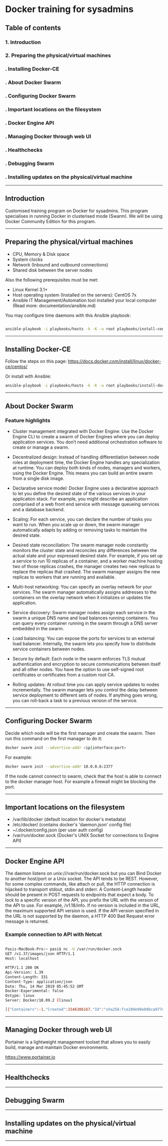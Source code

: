 # Docker training for sysadmins

## Table of contents

### 1. Introduction
### 2. Preparing the physical/virtual machines
### . Installing Docker-CE
### . About Docker Swarm
### . Configuring Docker Swarm
### . Important locations on the filesystem
### . Docker Engine API
### . Managing Docker through web UI
### . Healthchecks
### . Debugging Swarm
### . Installing updates on the physical/virtual machine


---

## Introduction

Customised training program on Docker for sysadmins.
This program specialises in running Docker in clusterised mode (Swarm).
We will be using Docker Community Edition for this program.

---

## Preparing the physical/virtual machines

- CPU, Memory & Disk space
- System clocks
- Network (Inbound and outbound connections)
- Shared disk between the server nodes

Also the following prerequisites must be met:

- Linux Kernel 3.1+
- Host operating system (Installed on the servers): CentOS 7x
- Ansible IT Management/Automation tool installed your local computer (Read more: documentation/ansible.md)

You may configure time daemons with this Ansible playbook:

```bash

ansible-playbook -i playbooks/hosts -k -K -u root playbooks/install-configure-chrony.yml

```

---

## Installing Docker-CE

Follow the steps on this page: https://docs.docker.com/install/linux/docker-ce/centos/ 

Or install with Ansible:

```bash
ansible-playbook -i playbooks/hosts -k -K -u root playbooks/install-docker-ce.yml
```

---

## About Docker Swarm

### Feature highlights

+ Cluster management integrated with Docker Engine: Use the Docker Engine CLI to create a swarm of Docker Engines where you can deploy application services. You don’t need additional orchestration software to create or manage a swarm.

+ Decentralized design: Instead of handling differentiation between node roles at deployment time, the Docker Engine handles any specialization at runtime. You can deploy both kinds of nodes, managers and workers, using the Docker Engine. This means you can build an entire swarm from a single disk image.

+ Declarative service model: Docker Engine uses a declarative approach to let you define the desired state of the various services in your application stack. For example, you might describe an application comprised of a web front end service with message queueing services and a database backend.

+ Scaling: For each service, you can declare the number of tasks you want to run. When you scale up or down, the swarm manager automatically adapts by adding or removing tasks to maintain the desired state.

+ Desired state reconciliation: The swarm manager node constantly monitors the cluster state and reconciles any differences between the actual state and your expressed desired state. For example, if you set up a service to run 10 replicas of a container, and a worker machine hosting two of those replicas crashes, the manager creates two new replicas to replace the replicas that crashed. The swarm manager assigns the new replicas to workers that are running and available.

+ Multi-host networking: You can specify an overlay network for your services. The swarm manager automatically assigns addresses to the containers on the overlay network when it initializes or updates the application.

+ Service discovery: Swarm manager nodes assign each service in the swarm a unique DNS name and load balances running containers. You can query every container running in the swarm through a DNS server embedded in the swarm.

+ Load balancing: You can expose the ports for services to an external load balancer. Internally, the swarm lets you specify how to distribute service containers between nodes.

+ Secure by default: Each node in the swarm enforces TLS mutual authentication and encryption to secure communications between itself and all other nodes. You have the option to use self-signed root certificates or certificates from a custom root CA.

+ Rolling updates: At rollout time you can apply service updates to nodes incrementally. The swarm manager lets you control the delay between service deployment to different sets of nodes. If anything goes wrong, you can roll-back a task to a previous version of the service.


---

## Configuring Docker Swarm

Decide which node will be the first manager and create the swarm. Then run this command on the first manager to do it:

```bash
docker swarm init --advertise-addr <ip|interface:port>
```

For example:
```bash
docker swarm init --advertise-addr 10.0.0.6:2377
```

If the node cannot connect to swarm, check that the host is able to connect to the docker manager host. For example a firewall might be blocking the port.


---

## Important locations on the filesystem

- /var/lib/docker (default location for docker's metadata)
- /etc/docker/ (contains docker's 'daemon.json' config file)
- ~/.docker/config.json (per user auth config)
- /var/run/docker.sock (Docker's UNIX Socket for connections to Engine API)

---

## Docker Engine API


The daemon listens on unix:///var/run/docker.sock but you can Bind Docker to another host/port or a Unix socket.
The API tends to be REST. However, for some complex commands, like attach or pull, the HTTP connection is hijacked to transport stdout, stdin and stderr.
A Content-Length header should be present in POST requests to endpoints that expect a body.
To lock to a specific version of the API, you prefix the URL with the version of the API to use. For example, /v1.18/info. If no version is included in the URL, the maximum supported API version is used.
If the API version specified in the URL is not supported by the daemon, a HTTP 400 Bad Request error message is returned.

### Example connection to API with Netcat

```bash

Pasis-MacBook-Pro:~ pasi$ nc -U /var/run/docker.sock
GET /v1.37/images/json HTTP/1.1
Host: localhost

HTTP/1.1 200 OK
Api-Version: 1.39
Content-Length: 331
Content-Type: application/json
Date: Thu, 14 Mar 2019 05:45:52 GMT
Docker-Experimental: false
Ostype: linux
Server: Docker/18.09.2 (linux)

[{"Containers":-1,"Created":1546306167,"Id":"sha256:fce289e99eb9bca977dae136fbe2a82b6b7d4c372474c9235adc1741675f587e","Labels":null,"ParentId":"","RepoDigests":["hello-world@sha256:2557e3c07ed1e38f26e389462d03ed943586f744621577a99efb77324b0fe535"],"RepoTags":["hello-world:latest"],"SharedSize":-1,"Size":1840,"VirtualSize":1840}]

```


---

## Managing Docker through web UI

Portainer is a lightweight management toolset that allows you to easily build, manage and maintain Docker environments. 

https://www.portainer.io



---

## Healthchecks



---

## Debugging Swarm


---


## Installing updates on the physical/virtual machine


---
